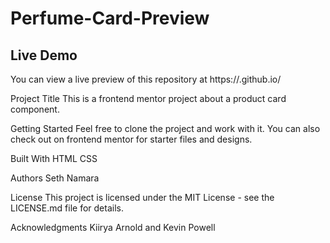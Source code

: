 # Perfume-Card-Preview

## Live Demo

You can view a live preview of this repository at https://<Sethnamara>.github.io/<Perfume-Card-Preview>

Project Title
This is a frontend mentor project about a product card component.

Getting Started
Feel free to clone the project and work with it.
You can also check out on frontend mentor for starter files and designs.

Built With
HTML
CSS

Authors
Seth Namara

License
This project is licensed under the MIT License - see the LICENSE.md file for details.

Acknowledgments
Kiirya Arnold and
Kevin Powell
